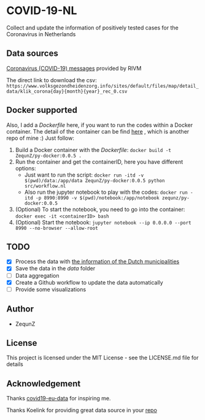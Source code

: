 # COVID-19-NL
Collect and update the information of positively tested cases for the Coronavirus in Netherlands

## Data sources

[Coronavirus (COVID-19) messages](https://www.volksgezondheidenzorg.info/onderwerp/infectieziekten/regionaal-internationaal/coronavirus-covid-19#node-coronavirus-covid-19-meldingen) provided by RIVM

The direct link to download the csv:
`https://www.volksgezondheidenzorg.info/sites/default/files/map/detail_data/klik_corona{day}{month}{year}_rec_0.csv`

## Docker supported

Also, I add a _Dockerfile_ here, if you want to run the codes within a Docker container.
The detail of the container can be find [here](https://github.com/ZequnZ/py-docker) , which is another repo of mine :) 
Just follow:

1. Build a Docker container with the _Dockerfile_: `docker build -t ZequnZ/py-docker:0.0.5 .`
2. Run the container and get the containerID, here you have different options:
    - Just want to run the script: `docker run -itd -v $(pwd)/data:/app/data ZequnZ/py-docker:0.0.5 python src/workflow.nl`
    - Also run the jupyter notebook to play with the codes: `docker run -itd -p 8990:8990 -v $(pwd)/notebook:/app/notebook zequnz/py-docker:0.0.5`
3. (Optional) To start the notebook, you need to go into the container: `docker exec -it <containerID> bash`
4. (Optional) Start the notebook: `jupyter notebook --ip 0.0.0.0 --port 8990 --no-browser --allow-root`

## TODO
- [x] Process the data with [the information of the Dutch municipalities](https://www.cbs.nl/-/media/_excel/2020/03/gemeenten%20alfabetisch%202020.xlsx)
- [x] Save the data in the _data_ folder
- [ ] Data aggregation
- [x] Create a Github workflow to update the data automatically
- [ ] Provide some visualizations

## Author
- ZequnZ

## License
This project is licensed under the MIT License - see the LICENSE.md file for details

## Acknowledgement
Thanks [covid19-eu-data](https://github.com/covid19-eu-zh/covid19-eu-data) for inspiring me.

Thanks Koelink for providing great data source in your [repo](https://github.com/Koelink/COVID-19-NLDATA) 
